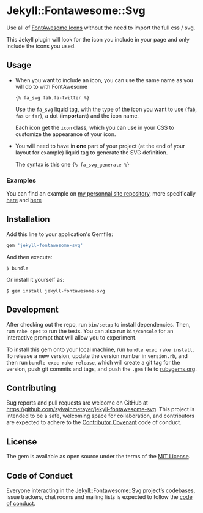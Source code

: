 # Jekyll::Fontawesome::Svg

Use all of [FontAwesome Icons](http://fontawesome.com/) without the need to import the full css / svg.

This Jekyll plugin will look for the icon you include in your page and only include the icons you used. 

## Usage

- When you want to include an icon, you can use the same name as you will do to with FontAwesome

    `{% fa_svg fab.fa-twitter %}`
    
    Use the `fa_svg` liquid tag, with the type of the icon you want to use (`fab`, `fas` or `far`), a dot (**important**) and the icon name. 

    Each icon get the `icon` class, which you can use in your CSS to customize the appearance of your icon.
    
- You will need to have in **one** part of your project (at the end of your layout for example) liquid tag to generate the SVG definition.

    The syntax is this one `{% fa_svg_generate %}` 

### Examples

You can find an example on [my personnal site repository](https://github.com/sylvainmetayer/sylvainmetayer), more specifically [here](https://github.com/sylvainmetayer/sylvainmetayer/blob/feature/48-fa-module/_includes/icons.html) and [here](https://github.com/sylvainmetayer/sylvainmetayer/blob/feature/48-fa-module/_includes/social-links.html)

## Installation

Add this line to your application's Gemfile:

```ruby
gem 'jekyll-fontawesome-svg'
```

And then execute:

    $ bundle

Or install it yourself as:

    $ gem install jekyll-fontawesome-svg

## Development

After checking out the repo, run `bin/setup` to install dependencies. Then, run `rake spec` to run the tests. You can also run `bin/console` for an interactive prompt that will allow you to experiment.

To install this gem onto your local machine, run `bundle exec rake install`. To release a new version, update the version number in `version.rb`, and then run `bundle exec rake release`, which will create a git tag for the version, push git commits and tags, and push the `.gem` file to [rubygems.org](https://rubygems.org).

## Contributing

Bug reports and pull requests are welcome on GitHub at https://github.com/sylvainmetayer/jekyll-fontawesome-svg. This project is intended to be a safe, welcoming space for collaboration, and contributors are expected to adhere to the [Contributor Covenant](http://contributor-covenant.org) code of conduct.

## License

The gem is available as open source under the terms of the [MIT License](https://opensource.org/licenses/MIT).

## Code of Conduct

Everyone interacting in the Jekyll::Fontawesome::Svg project’s codebases, issue trackers, chat rooms and mailing lists is expected to follow the [code of conduct](https://github.com/sylvainmetayer/jekyll-fontawesome-svg/blob/master/CODE_OF_CONDUCT.md).
